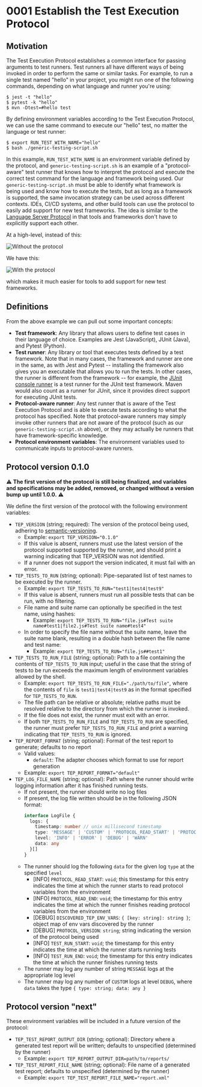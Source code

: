 # 0001 Establish the Test Execution Protocol

## Motivation

The Test Execution Protocol establishes a common interface for passing
arguments to test runners. Test runners all have different ways of being
invoked in order to perform the same or similar tasks. For example, to run a
single test named "hello" in your project, you might run one of the following
commands, depending on what language and runner you're using:

```
$ jest -t "hello" 
$ pytest -k "hello"
$ mvn -Dtest=#hello test
```

By defining environment variables according to the Test Execution Protocol, we
can use the same command to execute our "hello" test, no matter the language or
test runner:

```
$ export RUN_TEST_WITH_NAME="hello"
$ bash ./generic-testing-script.sh
```

In this example, `RUN_TEST_WITH_NAME` is an environment variable defined by the
protocol, and `generic-testing-script.sh` is an example of a "protocol-aware"
test runner that knows how to interpret the protocol and execute the correct
test command for the language and framework being used. Our
`generic-testing-script.sh` must be able to identify what framework is being
used and know how to execute the tests, but as long as a framework is
supported, the same invocation strategy can be used across different contexts.
IDEs, CI/CD systems, and other build tools can use the protocol to easily add
support for new test frameworks. The idea is similar to the [Language Server
Protocol](https://microsoft.github.io/language-server-protocol/) in that tools
and frameworks don't have to explicitly support each other.

At a high-level, instead of this:

![Without the protocol](./tep-without.png)

We have this:

![With the protocol](./tep-with.png)

which makes it much easier for tools to add support for new test frameworks.

## Definitions

From the above example we can pull out some important concepts:

* **Test framework**: Any library that allows users to define test cases in their language of choice. Examples are Jest (JavaScript), JUnit (Java), and Pytest (Python).
* **Test runner**: Any library or tool that executes tests defined by a test framework. Note that in many cases, the framework and runner are one in the same, as with Jest and Pytest -- installing the framework also gives you an executable that allows you to run the tests. In other cases, the runner is different from the framework -- for example, the [JUnit console runner](https://junit.org/junit5/docs/current/user-guide/#running-tests-console-launcher) is a test runner for the JUnit test framework. Maven would also count as a runner for JUnit, since it provides direct support for executing JUnit tests.
* **Protocol-aware runner**: Any test runner that is aware of the Test Execution Protocol and is able to execute tests according to what the protocol has specified. Note that protocol-aware runners may simply invoke other runners that are not aware of the protocol (such as our `generic-testing-script.sh` above), or they may actually be runners that have framework-specific knowledge.
* **Protocol environment variables**: The environment variables used to communicate inputs to protocol-aware runners.

## Protocol version 0.1.0

⚠️ **The first version of the protocol is still being finalized, and variables and specifications may be added, removed, or changed without a version bump up until 1.0.0.** ⚠️

We define the first version of the protocol with the following environment variables:

* `TEP_VERSION` (string; required): The version of the protocol being used, adhering to [semantic-versioning](https://semver.org/).
  * Example: `export TEP_VERSION="0.1.0"`
  * If this value is absent, runners must use the latest version of the protocol supported supported by the runner, and should print a warning indicating that TEP_VERSION was not identified.
  * If a runner does not support the version indicated, it must fail with an error.
* `TEP_TESTS_TO_RUN` (string; optional): Pipe-separated list of test names to be executed by the runner.
  * Example: `export TEP_TESTS_TO_RUN="test1|test4|test9"`
  * If this value is absent, runners must run all possible tests that can be run, with no filtering.
  * File name and suite name can optionally be specified in the test name, using hashes:
    * Example: `export TEP_TESTS_TO_RUN="file.js#Test suite name#test1|file2.js#Test suite name#test4"`
  * In order to specify the file name without the suite name, leave the suite name blank, resulting in a double hash between the file name and test name:
    * Example: `export TEP_TESTS_TO_RUN="file.js##test1"`
* `TEP_TESTS_TO_RUN_FILE` (string; optional): Path to a file containing the contents of `TEP_TESTS_TO_RUN` input; useful in the case that the string of tests to be run exceeds the maximum length of environment variables allowed by the shell.
  * Example: `export TEP_TESTS_TO_RUN_FILE="./path/to/file"`, where the contents of `file` is `test1|test4|test9` as in the format specified for `TEP_TESTS_TO_RUN`.
  * The file path can be relative or absolute; relative paths must be resolved relative to the directory from which the runner is invoked.
  * If the file does not exist, the runner must exit with an error.
  * If both `TEP_TESTS_TO_RUN_FILE` and `TEP_TESTS_TO_RUN` are specified, the runner must prefer `TEP_TESTS_TO_RUN_FILE` and print a warning indicating that `TEP_TESTS_TO_RUN` is ignored.
* `TEP_REPORT_FORMAT` (string; optional): Format of the test report to generate; defaults to no report
  * Valid values: 
      * `default`: The adapter chooses which format to use for report generation
  * Example: `export TEP_REPORT_FORMAT="default"`
* `TEP_LOG_FILE_NAME` (string; optional): Path where the runner should write logging information after it has finished running tests.
  * If not present, the runner should write no log files
  * If present, the log file written should be in the following JSON format:
      ```typescript
      interface LogFile {
        logs: {
          timestamp: number // unix millisecond timestamp
          type: 'MESSAGE' | 'CUSTOM' | 'PROTOCOL_READ_START' | 'PROTOCOL_READ_END' | 'DISCOVERED_PROTOCOL_ENV_VARS' | 'TEST_RUN_START' | 'TEST_RUN_END' | 'PROTOCOL_VERSION'
          level: 'INFO' | 'ERROR' | 'DEBUG' | 'WARN'
          data: any
        }[]
      }
      ```
  * The runner should log the following `data` for the given log `type` at the specified `level`
    * [INFO] `PROTOCOL_READ_START`: `void`; this timestamp for this entry indicates the time at which the runner starts to read protocol variables from the environment
    * [INFO] `PROTOCOL_READ_END`: `void`; the timestamp for this entry indicates the time at which the runner finishes reading protocol variables from the environment
    * [DEBUG] `DISCOVERED_TEP_ENV_VARS`: `{ [key: string]: string }`; object map of env vars discovered by the runner
    * [DEBUG] `PROTOCOL_VERSION`: `string`; string indicating the version of the protocol being used
    * [INFO] `TEST_RUN_START`: `void`; the timestamp for this entry indicates the time at which the runner starts running tests
    * [INFO] `TEST_RUN_END`: `void`; the timestamp for this entry indicates the time at which the runner finishes running tests
  * The runner may log any number of string `MESSAGE` logs at the appropriate log level 
  * The runner may log any number of `CUSTOM` logs at level `DEBUG`, where `data` takes the type `{ type: string; data: any }`

## Protocol version "next"

These environment variables will be included in a future version of the protocol:

* `TEP_TEST_REPORT_OUTPUT_DIR` (string; optional): Directory where a generated test report will be written; defaults to unspecified (determined by the runner)
  * Example: `export TEP_REPORT_OUTPUT_DIR=path/to/reports/`
* `TEP_TEST_REPORT_FILE_NAME` (string; optional): File name of a generated test report; defaults to unspecified (determined by the runner)
  * Example: `export TEP_TEST_REPORT_FILE_NAME="report.xml"`
